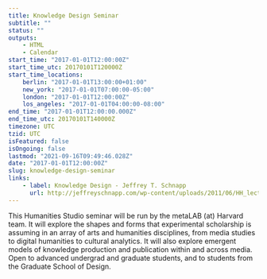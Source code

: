 ```yaml
---
title: Knowledge Design Seminar
subtitle: ""
status: ""
outputs:
    - HTML
    - Calendar
start_time: "2017-01-01T12:00:00Z"
start_time_utc: 20170101T120000Z
start_time_locations:
    berlin: "2017-01-01T13:00:00+01:00"
    new_york: "2017-01-01T07:00:00-05:00"
    london: "2017-01-01T12:00:00Z"
    los_angeles: "2017-01-01T04:00:00-08:00"
end_time: "2017-01-01T12:00:00.000Z"
end_time_utc: 20170101T140000Z
timezone: UTC
tzid: UTC
isFeatured: false
isOngoing: false
lastmod: "2021-09-16T09:49:46.028Z"
date: "2017-01-01T12:00:00Z"
slug: knowledge-design-seminar
links:
    - label: Knowledge Design - Jeffrey T. Schnapp
      url: http://jeffreyschnapp.com/wp-content/uploads/2011/06/HH_lectures_Schnapp_01.pdf
---
```

<p>This Humanities Studio seminar will be run by the metaLAB (at) Harvard team. It will explore the shapes and forms that experimental scholarship is assuming in an array of arts and humanities disciplines, from media studies to digital humanities to cultural analytics. It will also explore emergent models of knowledge production and publication within and across media. Open to advanced undergrad and graduate students, and to students from the Graduate School of Design.</p>

<p>&nbsp;</p>

<div id="player"></div>
<script src="https://luwes.github.io/vimeowrap.js/vimeowrap.js"></script>
<script src="https://luwes.github.io/vimeowrap.js/vimeowrap.playlist.js"></script>
<script>
    vimeowrap('player').setup({
        urls: [
            'https://vimeo.com/album/4633882'
        ],
        plugins: {
            'playlist':{}
        }
    });
</script>